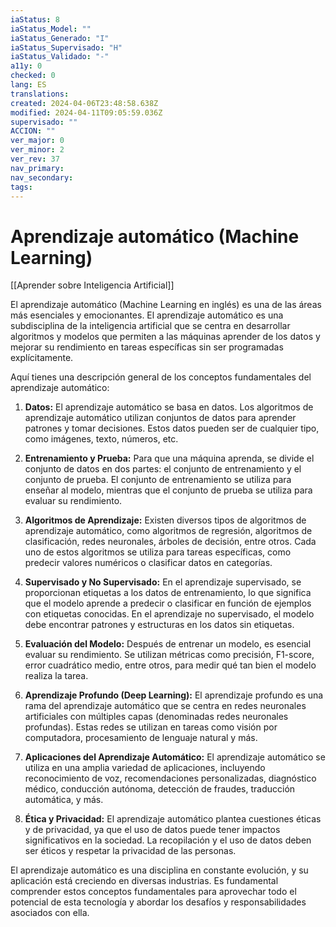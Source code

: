 ```yaml
---
iaStatus: 8
iaStatus_Model: ""
iaStatus_Generado: "I"
iaStatus_Supervisado: "H"
iaStatus_Validado: "-"
a11y: 0
checked: 0
lang: ES
translations: 
created: 2024-04-06T23:48:58.638Z
modified: 2024-04-11T09:05:59.036Z
supervisado: ""
ACCION: ""
ver_major: 0
ver_minor: 2
ver_rev: 37
nav_primary: 
nav_secondary: 
tags:
---
```

# Aprendizaje automático (Machine Learning)

[[Aprender sobre Inteligencia Artificial]]

El aprendizaje automático (Machine Learning en inglés) es una de las áreas más esenciales y emocionantes. El aprendizaje automático es una subdisciplina de la inteligencia artificial que se centra en desarrollar algoritmos y modelos que permiten a las máquinas aprender de los datos y mejorar su rendimiento en tareas específicas sin ser programadas explícitamente.

Aquí tienes una descripción general de los conceptos fundamentales del aprendizaje automático:

1. **Datos:** El aprendizaje automático se basa en datos. Los algoritmos de aprendizaje automático utilizan conjuntos de datos para aprender patrones y tomar decisiones. Estos datos pueden ser de cualquier tipo, como imágenes, texto, números, etc.
    
2. **Entrenamiento y Prueba:** Para que una máquina aprenda, se divide el conjunto de datos en dos partes: el conjunto de entrenamiento y el conjunto de prueba. El conjunto de entrenamiento se utiliza para enseñar al modelo, mientras que el conjunto de prueba se utiliza para evaluar su rendimiento.
    
3. **Algoritmos de Aprendizaje:** Existen diversos tipos de algoritmos de aprendizaje automático, como algoritmos de regresión, algoritmos de clasificación, redes neuronales, árboles de decisión, entre otros. Cada uno de estos algoritmos se utiliza para tareas específicas, como predecir valores numéricos o clasificar datos en categorías.
    
4. **Supervisado y No Supervisado:** En el aprendizaje supervisado, se proporcionan etiquetas a los datos de entrenamiento, lo que significa que el modelo aprende a predecir o clasificar en función de ejemplos con etiquetas conocidas. En el aprendizaje no supervisado, el modelo debe encontrar patrones y estructuras en los datos sin etiquetas.
    
5. **Evaluación del Modelo:** Después de entrenar un modelo, es esencial evaluar su rendimiento. Se utilizan métricas como precisión, F1-score, error cuadrático medio, entre otros, para medir qué tan bien el modelo realiza la tarea.
    
6. **Aprendizaje Profundo (Deep Learning):** El aprendizaje profundo es una rama del aprendizaje automático que se centra en redes neuronales artificiales con múltiples capas (denominadas redes neuronales profundas). Estas redes se utilizan en tareas como visión por computadora, procesamiento de lenguaje natural y más.
    
7. **Aplicaciones del Aprendizaje Automático:** El aprendizaje automático se utiliza en una amplia variedad de aplicaciones, incluyendo reconocimiento de voz, recomendaciones personalizadas, diagnóstico médico, conducción autónoma, detección de fraudes, traducción automática, y más.
    
8. **Ética y Privacidad:** El aprendizaje automático plantea cuestiones éticas y de privacidad, ya que el uso de datos puede tener impactos significativos en la sociedad. La recopilación y el uso de datos deben ser éticos y respetar la privacidad de las personas.
    

El aprendizaje automático es una disciplina en constante evolución, y su aplicación está creciendo en diversas industrias. Es fundamental comprender estos conceptos fundamentales para aprovechar todo el potencial de esta tecnología y abordar los desafíos y responsabilidades asociados con ella.
